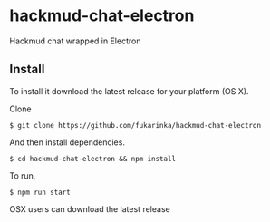 # hackmud-chat-electron
Hackmud chat wrapped in Electron


## Install

To install it download the latest release for your platform (OS X).

Clone
```
$ git clone https://github.com/fukarinka/hackmud-chat-electron
```

And then install dependencies.
```
$ cd hackmud-chat-electron && npm install
```

To run,
```
$ npm run start
```

OSX users can download the latest release
